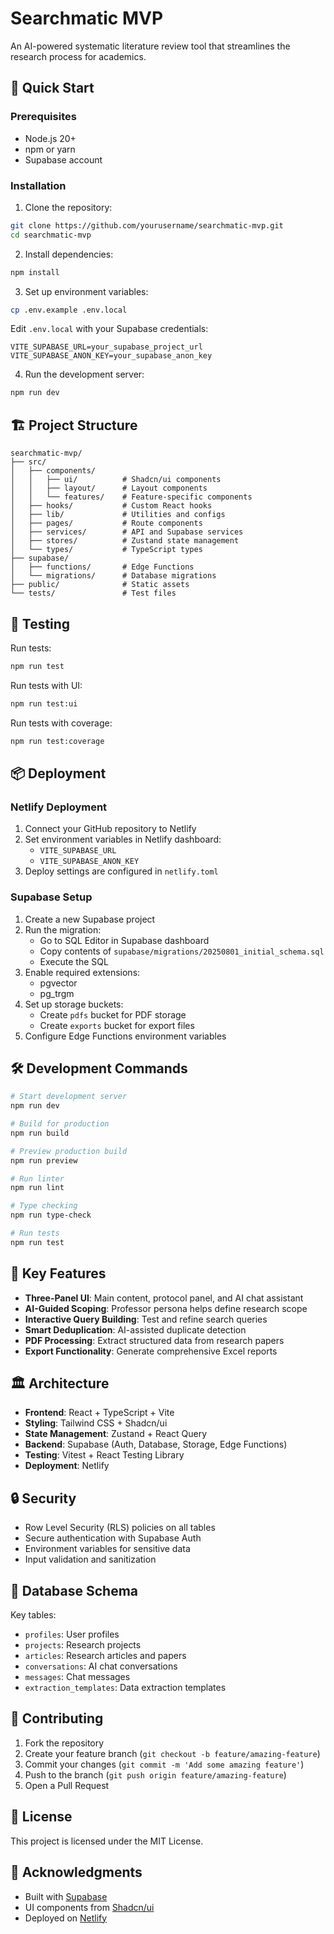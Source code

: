 # Searchmatic MVP

An AI-powered systematic literature review tool that streamlines the research process for academics.

## 🚀 Quick Start

### Prerequisites
- Node.js 20+
- npm or yarn
- Supabase account

### Installation

1. Clone the repository:
```bash
git clone https://github.com/yourusername/searchmatic-mvp.git
cd searchmatic-mvp
```

2. Install dependencies:
```bash
npm install
```

3. Set up environment variables:
```bash
cp .env.example .env.local
```

Edit `.env.local` with your Supabase credentials:
```
VITE_SUPABASE_URL=your_supabase_project_url
VITE_SUPABASE_ANON_KEY=your_supabase_anon_key
```

4. Run the development server:
```bash
npm run dev
```

## 🏗️ Project Structure

```
searchmatic-mvp/
├── src/
│   ├── components/
│   │   ├── ui/          # Shadcn/ui components
│   │   ├── layout/      # Layout components
│   │   └── features/    # Feature-specific components
│   ├── hooks/           # Custom React hooks
│   ├── lib/             # Utilities and configs
│   ├── pages/           # Route components
│   ├── services/        # API and Supabase services
│   ├── stores/          # Zustand state management
│   └── types/           # TypeScript types
├── supabase/
│   ├── functions/       # Edge Functions
│   └── migrations/      # Database migrations
├── public/              # Static assets
└── tests/               # Test files
```

## 🧪 Testing

Run tests:
```bash
npm run test
```

Run tests with UI:
```bash
npm run test:ui
```

Run tests with coverage:
```bash
npm run test:coverage
```

## 📦 Deployment

### Netlify Deployment

1. Connect your GitHub repository to Netlify
2. Set environment variables in Netlify dashboard:
   - `VITE_SUPABASE_URL`
   - `VITE_SUPABASE_ANON_KEY`
3. Deploy settings are configured in `netlify.toml`

### Supabase Setup

1. Create a new Supabase project
2. Run the migration:
   - Go to SQL Editor in Supabase dashboard
   - Copy contents of `supabase/migrations/20250801_initial_schema.sql`
   - Execute the SQL
3. Enable required extensions:
   - pgvector
   - pg_trgm
4. Set up storage buckets:
   - Create `pdfs` bucket for PDF storage
   - Create `exports` bucket for export files
5. Configure Edge Functions environment variables

## 🛠️ Development Commands

```bash
# Start development server
npm run dev

# Build for production
npm run build

# Preview production build
npm run preview

# Run linter
npm run lint

# Type checking
npm run type-check

# Run tests
npm run test
```

## 🔑 Key Features

- **Three-Panel UI**: Main content, protocol panel, and AI chat assistant
- **AI-Guided Scoping**: Professor persona helps define research scope
- **Interactive Query Building**: Test and refine search queries
- **Smart Deduplication**: AI-assisted duplicate detection
- **PDF Processing**: Extract structured data from research papers
- **Export Functionality**: Generate comprehensive Excel reports

## 🏛️ Architecture

- **Frontend**: React + TypeScript + Vite
- **Styling**: Tailwind CSS + Shadcn/ui
- **State Management**: Zustand + React Query
- **Backend**: Supabase (Auth, Database, Storage, Edge Functions)
- **Testing**: Vitest + React Testing Library
- **Deployment**: Netlify

## 🔒 Security

- Row Level Security (RLS) policies on all tables
- Secure authentication with Supabase Auth
- Environment variables for sensitive data
- Input validation and sanitization

## 📝 Database Schema

Key tables:
- `profiles`: User profiles
- `projects`: Research projects
- `articles`: Research articles and papers
- `conversations`: AI chat conversations
- `messages`: Chat messages
- `extraction_templates`: Data extraction templates

## 🤝 Contributing

1. Fork the repository
2. Create your feature branch (`git checkout -b feature/amazing-feature`)
3. Commit your changes (`git commit -m 'Add some amazing feature'`)
4. Push to the branch (`git push origin feature/amazing-feature`)
5. Open a Pull Request

## 📄 License

This project is licensed under the MIT License.

## 🙏 Acknowledgments

- Built with [Supabase](https://supabase.com)
- UI components from [Shadcn/ui](https://ui.shadcn.com)
- Deployed on [Netlify](https://netlify.com)
